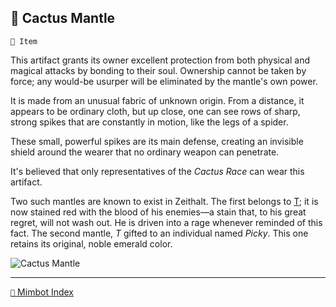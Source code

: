 ## 🧥 Cactus Mantle

`📜 Item`

This artifact grants its owner excellent protection from both physical and magical attacks by bonding to their soul. Ownership cannot be taken by force; any would-be usurper will be eliminated by the mantle's own power.

It is made from an unusual fabric of unknown origin. From a distance, it appears to be ordinary cloth, but up close, one can see rows of sharp, strong spikes that are constantly in motion, like the legs of a spider.

These small, powerful spikes are its main defense, creating an invisible shield around the wearer that no ordinary weapon can penetrate.

It's believed that only representatives of the _Cactus Race_ can wear this artifact.

Two such mantles are known to exist in Zeithalt. The first belongs to [T](<https://zeithalt.github.io/r/t.html>); it is now stained red with the blood of his enemies—a stain that, to his great regret, will not wash out. He is driven into a rage whenever reminded of this fact. The second mantle, _T_ gifted to an individual named _Picky_. This one retains its original, noble emerald color.

![Cactus Mantle](https://zeithalt.github.io/r/i/cactus_mantle.png)

-----
[`📑` Mimbot Index](<https://zeithalt.github.io/r/#56e0>)
<!---
keywords:  
aliases: 
-->